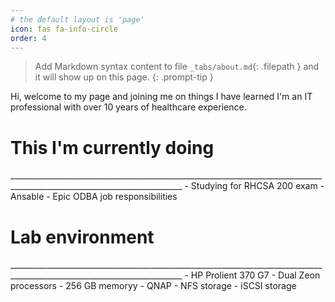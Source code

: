 ```yaml
---
# the default layout is 'page'
icon: fas fa-info-circle
order: 4
---
```


> Add Markdown syntax content to file `_tabs/about.md`{: .filepath } and it will show up on this page.
{: .prompt-tip }

Hi, welcome to my page and joining me on things I have learned I'm an IT professional with over 10 years of healthcare experience.

<h1>This I'm currently doing</h1>
_________________________________________________________________________________________________________________________
- Studying for RHCSA 200 exam
- Ansable
- Epic ODBA job responsibilities

<h1> Lab environment</h1>
_________________________________________________________________________________________________________________________
- HP Prolient 370 G7
	- Dual Zeon processors
	- 256 GB memoryy
- QNAP
	- NFS storage
	- iSCSI storage

